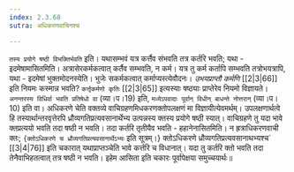 ```yaml
---
index: 2.3.68
sutra: अधिकरणवाचिनश्च

---
```

   `तस्य प्रयोगे षष्ठी विभक्तिर्भवति` इति। यथासम्भवं यत्र कर्त्तैव संभवति तत्र कर्तरि भवति; यथा -  इदमेषामासितमिति। अत्रासेरकर्मकत्वात् कर्तैव सम्भवति, न कर्म। यत्र तु कर्म कर्तापि सम्भवति तत्रोभयत्रापि, यथा -  इदमेषां भुक्तमोदनस्येति। भुजेः सकर्मकत्वात् कर्माप्यस्त्येवौदनः। _उभयप्राप्तौ कर्मणि_ [[2|3|66]]  इति नियमः कस्मान्न भवति? `कर्त्तृकर्मणो कृतिः`  [[2|3|65]]  इत्यस्याः षष्ठ्याः प्राप्तेरेव नियमो विज्ञायते। `अनन्तरस्य विधिर्वा भवति प्रतिषेधो वा` (व्या।प।19) इति, `मध्येऽपवादाः पूर्वान् विधीन् बाधन्ते नोत्तरान्` (व्या।प।10) इति वा। अधिकरणे चेति वक्तव्ये वाचिग्रहणमिधकरणक्तोपलक्षणं मा विज्ञायीत्येवमर्थम्। उपलक्षणार्थत्वे हि तस्यार्थान्तरवृत्तेरपि ध्रौव्यगतिप्रत्यवसानार्थेभ्य उत्पन्नस्य क्तस्य प्रयोगे षष्ठी स्यात्। वाचिग्रहणे तु यदा भावे क्तप्रत्ययो भवति तदा षष्ठी न भवति। तदा कर्तरि तृतीयैव भवति  -  हहानेनासितमिति। न ह्रत्राधिकरणवाची क्तः; `{क्तोऽधिकरणे च ध्रौव्यगतिप्रत्यवसानार्थेऽभ्यः` इति सूत्रम्।} क्तोऽधिकरणे ध्रौव्यगतिप्रत्यवसानाथभ्यश्च`  [[3|4|76]]  इति चकारात् यथाप्राप्तञ्चेति भावे कर्त्तरि च विधानात्। यदा तु कर्तरि क्तो भवति तदा तेनैवाभिहतत्वात् तत्र षष्ठी न भवति। इहेम आसिता इति चकारः पूर्वापेक्षया समुच्चयार्थः॥